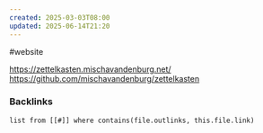 ```yaml
---
created: 2025-03-03T08:00
updated: 2025-06-14T21:20
---
```

#website

https://zettelkasten.mischavandenburg.net/
https://github.com/mischavandenburg/zettelkasten


### Backlinks
```dataview 
list from [[#]] where contains(file.outlinks, this.file.link)
```

